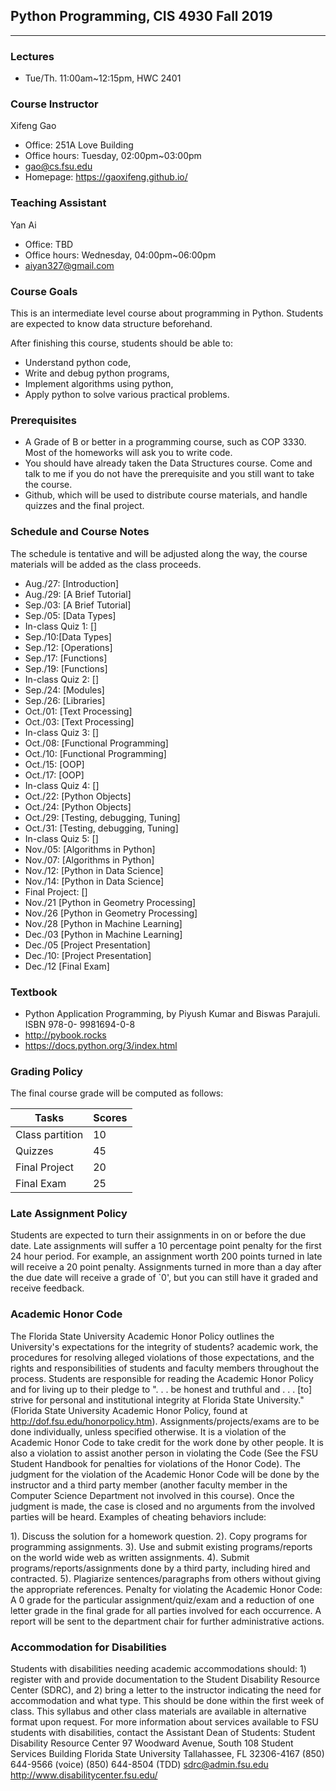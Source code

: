 ## Python Programming, CIS 4930 Fall 2019
-------------------------------------------------
### Lectures
- Tue/Th. 11:00am~12:15pm, HWC 2401
### Course Instructor
Xifeng Gao
- Office: 251A Love Building
- Office hours: Tuesday, 02:00pm~03:00pm
- gao@cs.fsu.edu
- Homepage: https://gaoxifeng.github.io/
### Teaching Assistant
Yan Ai
- Office: TBD
- Office hours: Wednesday, 04:00pm~06:00pm
- aiyan327@gmail.com

### Course Goals
This is an intermediate level course about programming in Python. Students are expected to know data structure beforehand. 

After finishing this course, students should be able to:
- Understand python code,
- Write and debug python programs,
- Implement algorithms using python,
- Apply python to solve various practical problems.

### Prerequisites
- A Grade of B or better in a programming course, such as COP 3330. Most of the homeworks will ask you to write code. 
- You should have already taken the Data Structures course. Come and talk to me if you do not have the prerequisite and you still want to take the course. 
- Github, which will be used to distribute course materials, and handle quizzes and the final project.

### Schedule and Course Notes 
The schedule is tentative and will be adjusted along the way, the course materials will be added as the class proceeds.
- Aug./27: [Introduction]
- Aug./29: [A Brief Tutorial]
- Sep./03: [A Brief Tutorial]
- Sep./05: [Data Types]
- In-class Quiz 1: []
- Sep./10:[Data Types]
- Sep./12: [Operations]
- Sep./17: [Functions]
- Sep./19: [Functions]
- In-class Quiz 2: []
- Sep./24: [Modules]
- Sep./26: [Libraries]
- Oct./01: [Text Processing]
- Oct./03: [Text Processing]
- In-class Quiz 3: []
- Oct./08: [Functional Programming]
- Oct./10: [Functional Programming]
- Oct./15: [OOP]
- Oct./17: [OOP]
- In-class Quiz 4: []
- Oct./22: [Python Objects]
- Oct./24: [Python Objects]
- Oct./29: [Testing, debugging, Tuning]
- Oct./31: [Testing, debugging, Tuning]
- In-class Quiz 5: []
- Nov./05: [Algorithms in Python]
- Nov./07: [Algorithms in Python]
- Nov./12: [Python in Data Science]
- Nov./14: [Python in Data Science]
- Final Project: []
- Nov./21 [Python in Geometry Processing]
- Nov./26 [Python in Geometry Processing]
- Nov./28 [Python in Machine Learning]
- Dec./03 [Python in Machine Learning]
- Dec./05 [Project Presentation]
- Dec./10: [Project Presentation]
- Dec./12 [Final Exam]

### Textbook
- Python Application Programming, by Piyush Kumar and Biswas Parajuli. ISBN 978-0- 9981694-0-8
- http://pybook.rocks
- https://docs.python.org/3/index.html

### Grading Policy
The final course grade will be computed as follows:


|Tasks| Scores|
|---| ---|
|Class partition| 10 |
|Quizzes| 45 |
|Final Project| 20 |
|Final Exam|25|

### Late Assignment Policy
Students are expected to turn their assignments in on or before the due date. Late assignments will suffer a 10 percentage point penalty for the first 24 hour period. For example, an assignment worth 200 points turned in late will receive a 20 point penalty. Assignments turned in more than a day after the due date will receive a grade of `0', but you can still have it graded and receive feedback.

### Academic Honor Code
The Florida State University Academic Honor Policy outlines the University's expectations for the integrity of students? academic work, the procedures for resolving alleged violations of those expectations, and the rights and responsibilities of students and faculty members throughout the process.  Students are responsible for reading the Academic Honor Policy and for living up to their pledge to ". . . be honest and truthful and . . . [to] strive for personal and institutional integrity at Florida  State University." (Florida State University Academic Honor Policy, found at http://dof.fsu.edu/honorpolicy.htm). Assignments/projects/exams are to be done individually, unless specified otherwise. It is a violation of the Academic Honor Code to take credit for the work done by other people. It is also a violation to assist another person in violating the Code (See the FSU Student Handbook for penalties for violations of the Honor Code). The judgment for the violation of the Academic Honor Code will be done by the instructor and a third party member (another faculty member in the Computer Science Department not involved in this course). Once the judgment is made, the case is closed and no arguments from the involved parties will be heard. Examples of cheating behaviors include:

1). Discuss the solution for a homework question.
2). Copy programs for programming assignments.
3). Use and submit existing programs/reports on the world wide web as written assignments.
4). Submit programs/reports/assignments done by a third party, including hired and contracted.
5). Plagiarize sentences/paragraphs from others without giving the appropriate references.
Penalty for violating the Academic Honor Code: A 0 grade for the particular assignment/quiz/exam and a reduction of one letter grade in the final grade for all parties involved for each occurrence. A report will be sent to the department chair for further administrative actions. 
### Accommodation for Disabilities
Students with disabilities needing academic accommodations should: 1) register with and provide documentation to the Student Disability Resource Center (SDRC), and 2) bring a letter to the instructor indicating the need for accommodation and what type. This should be done within the first week of class. This syllabus and other class materials are available in alternative format upon request. For more information about services available to FSU students with disabilities, contact the Assistant Dean of Students:
Student Disability Resource Center
97 Woodward Avenue, South
108 Student Services Building
Florida State University
Tallahassee, FL 32306-4167
(850) 644-9566 (voice)
(850) 644-8504 (TDD)
sdrc@admin.fsu.edu
http://www.disabilitycenter.fsu.edu/
